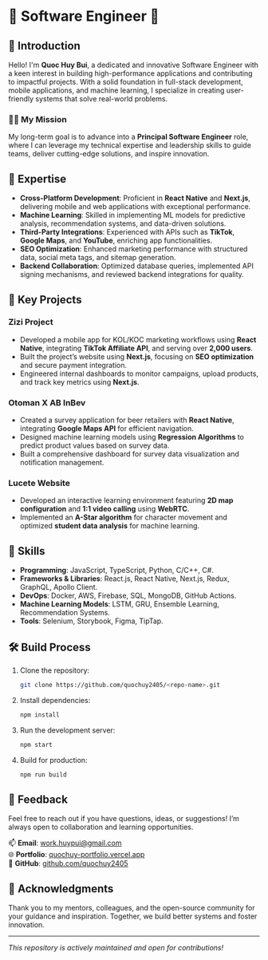 
# 🚀 Software Engineer 🚀


## 📖 Introduction

Hello! I'm **Quoc Huy Bui**, a dedicated and innovative Software Engineer with a keen interest in building high-performance applications and contributing to impactful projects. With a solid foundation in full-stack development, mobile applications, and machine learning, I specialize in creating user-friendly systems that solve real-world problems.

### 👨‍💻 My Mission

My long-term goal is to advance into a **Principal Software Engineer** role, where I can leverage my technical expertise and leadership skills to guide teams, deliver cutting-edge solutions, and inspire innovation.

## 🎯 Expertise

- **Cross-Platform Development**: Proficient in **React Native** and **Next.js**, delivering mobile and web applications with exceptional performance.
- **Machine Learning**: Skilled in implementing ML models for predictive analysis, recommendation systems, and data-driven solutions.
- **Third-Party Integrations**: Experienced with APIs such as **TikTok**, **Google Maps**, and **YouTube**, enriching app functionalities.
- **SEO Optimization**: Enhanced marketing performance with structured data, social meta tags, and sitemap generation.
- **Backend Collaboration**: Optimized database queries, implemented API signing mechanisms, and reviewed backend integrations for quality.

## 🚀 Key Projects

### **Zizi Project**
- Developed a mobile app for KOL/KOC marketing workflows using **React Native**, integrating **TikTok Affiliate API**, and serving over **2,000 users**.
- Built the project’s website using **Next.js**, focusing on **SEO optimization** and secure payment integration.
- Engineered internal dashboards to monitor campaigns, upload products, and track key metrics using **Next.js**.

### **Otoman X AB InBev**
- Created a survey application for beer retailers with **React Native**, integrating **Google Maps API** for efficient navigation.
- Designed machine learning models using **Regression Algorithms** to predict product values based on survey data.
- Built a comprehensive dashboard for survey data visualization and notification management.

### **Lucete Website**
- Developed an interactive learning environment featuring **2D map configuration** and **1:1 video calling** using **WebRTC**.
- Implemented an **A-Star algorithm** for character movement and optimized **student data analysis** for machine learning.

## 💼 Skills

- **Programming**: JavaScript, TypeScript, Python, C/C++, C#.
- **Frameworks & Libraries**: React.js, React Native, Next.js, Redux, GraphQL, Apollo Client.
- **DevOps**: Docker, AWS, Firebase, SQL, MongoDB, GitHub Actions.
- **Machine Learning Models**: LSTM, GRU, Ensemble Learning, Recommendation Systems.
- **Tools**: Selenium, Storybook, Figma, TipTap.

## 🛠️ Build Process

1. Clone the repository:  
   ```bash
   git clone https://github.com/quochuy2405/<repo-name>.git
   ```
2. Install dependencies:  
   ```bash
   npm install
   ```
3. Run the development server:  
   ```bash
   npm start
   ```
4. Build for production:  
   ```bash
   npm run build
   ```

## 🌟 Feedback

Feel free to reach out if you have questions, ideas, or suggestions! I’m always open to collaboration and learning opportunities.

📫 **Email**: [work.huypui@gmail.com](mailto:work.huypui@gmail.com)  
🌐 **Portfolio**: [quochuy-portfolio.vercel.app](https://quochuy-portfolio.vercel.app)  
🔗 **GitHub**: [github.com/quochuy2405](https://github.com/quochuy2405)  

## 🙌 Acknowledgments

Thank you to my mentors, colleagues, and the open-source community for your guidance and inspiration. Together, we build better systems and foster innovation.

---

_This repository is actively maintained and open for contributions!_
